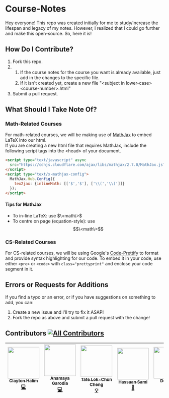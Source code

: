 # Course-Notes
Hey everyone!  This repo was created initially for me to study/increase the lifespan and legacy of my notes.  However, I realized that I could go further and make this open-source.  So, here it is!

## How Do I Contribute?
1. Fork this repo.
2.
   1. If the course notes for the course you want is already available, just add in the changes to the specific file.
   2. If it isn't created yet, create a new file "\<subject in lower-case\>\<course-number\>.html"
3. Submit a pull request.

## What Should I Take Note Of?
### Math-Related Courses
For math-related courses, we will be making use of [MathJax](https://www.mathjax.org/) to embed LaTeX into our html.  
If you are creating a new html file that requires MathJax, include the following script tags into the \<head\> of your document.
```html
<script type="text/javascript" async
  src="https://cdnjs.cloudflare.com/ajax/libs/mathjax/2.7.0/MathJax.js?config=TeX-MML-AM_CHTML">
</script>
<script type="text/x-mathjax-config">
  MathJax.Hub.Config({
    tex2jax: {inlineMath: [['$','$'], ['\\(','\\)']]}
  });
</script>
```
#### Tips for MathJax
 - To in-line LaTeX: use $\<math\>$
 - To centre on page (equation-style): use $$\<math\>$$
### CS-Related Courses
For CS-related courses, we will be using Google's [Code-Prettify](https://github.com/google/code-prettify) to format and provide syntax highlighting for our code.  To embed it in your code, use either ```<pre>``` or ```<code>``` with ```class="prettyprint"``` and enclose your code segment in it.

## Errors or Requests for Additions
 If you find a typo or an error, or if you have suggestions on something to add, you can:
 1. Create a new issue and I'll try to fix it ASAP!
 2. Fork the repo as above and submit a pull request with the change!

## Contributors [![All Contributors](https://img.shields.io/badge/all_contributors-5-orange.svg?style=flat-square)](#contributors)
<!-- ALL-CONTRIBUTORS-LIST:START - Do not remove or modify this section -->
| [<img src="https://avatars1.githubusercontent.com/u/3231840?v=4" width="100px;"/><br /><sub><b>Clayton Halim</b></sub>](https://github.com/clayton-halim)<br />[💻](https://github.com/theRoughCode/Course-Notes/commits?author=clayton-halim "Code") | [<img src="https://avatars1.githubusercontent.com/u/20635630?v=4" width="100px;"/><br /><sub><b>Anamaya Garodia</b></sub>](https://github.com/anamayagarodia)<br />[💻](https://github.com/theRoughCode/Course-Notes/commits?author=anamayagarodia "Code") | [<img src="https://avatars1.githubusercontent.com/u/18239310?v=4" width="100px;"/><br /><sub><b>Tate Lok-Chun Cheng</b></sub>](https://github.com/tate1010)<br />[💡](#example-tate1010 "Examples") | [<img src="https://avatars0.githubusercontent.com/u/19877964?v=4" width="100px;"/><br /><sub><b>Hassaan Sami</b></sub>](https://github.com/hsami10)<br />[🐛](https://github.com/theRoughCode/Course-Notes/issues?q=author%3Ahsami10 "Bug reports") | [<img src="https://avatars0.githubusercontent.com/u/5943822?v=4" width="100px;"/><br /><sub><b>Domingo</b></sub>](https://github.com/domingohui)<br />[💻](https://github.com/theRoughCode/Course-Notes/commits?author=domingohui "Code") |
| :---: | :---: | :---: | :---: | :---: |
<!-- ALL-CONTRIBUTORS-LIST:END -->
